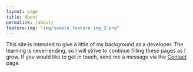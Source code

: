 ```yaml
---
layout: page
title: About
permalink: /about/
feature-img: "img/sample_feature_img_2.png"
---
```


This site is intended to give a little of my background as a developer. The learning is never-ending, so I will strive to continue filling these pages as I grow. If you would like to get in touch, send me a message via the [Contact]({{site.url}}/contact) page.
